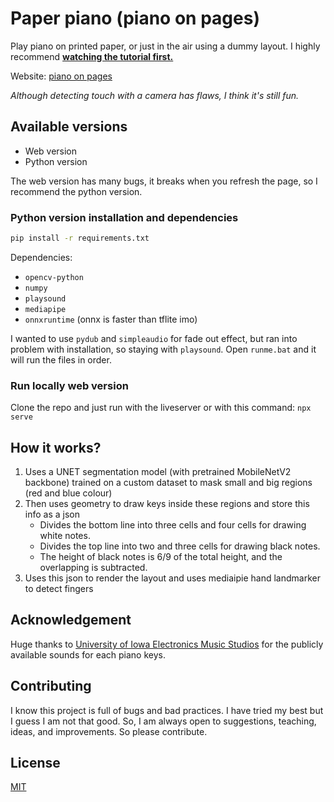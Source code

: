 # Paper piano (piano on pages)

Play piano on printed paper, or just in the air using a dummy layout. I highly recommend **[watching the tutorial first.](https://youtu.be/5bhb0Ou03_Y)**

Website: [piano on pages](https://pianoon.pages.dev)

_Although detecting touch with a camera has flaws, I think it's still fun._

## Available versions
- Web version
- Python version

The web version has many bugs, it breaks when you refresh the page, so I recommend the python version. 

### Python version installation and dependencies
```bash
pip install -r requirements.txt
```
Dependencies:
- `opencv-python`
- `numpy`
- `playsound`
- `mediapipe`
- `onnxruntime` (onnx is faster than tflite imo)

I wanted to use `pydub` and `simpleaudio` for fade out effect, but ran into problem with installation, so staying with `playsound`.
Open `runme.bat` and it will run the files in order.

### Run locally web version
 Clone the repo and just run with the liveserver or with this command: `npx serve`


## How it works?

1. Uses a UNET segmentation model (with pretrained MobileNetV2 backbone) trained on a custom dataset to mask small and big regions (red and blue colour)
2. Then uses geometry to draw keys inside these regions and store this info as a json
   - Divides the bottom line into three cells and four cells for drawing white notes.
   - Divides the top line into two and three cells for drawing black notes.
   - The height of black notes is 6/9 of the total height, and the overlapping is subtracted.
4. Uses this json to render the layout and uses mediaipie hand landmarker to detect fingers

## Acknowledgement
Huge thanks to [University of Iowa Electronics Music Studios](https://theremin.music.uiowa.edu/MISpiano.html) for the publicly available sounds for each piano keys.

## Contributing
I know this project is full of bugs and bad practices. I have tried my best but I guess I am not that good. So, I am always open to suggestions, teaching, ideas, and improvements.
So please contribute.

## License

[MIT](https://choosealicense.com/licenses/mit/)
